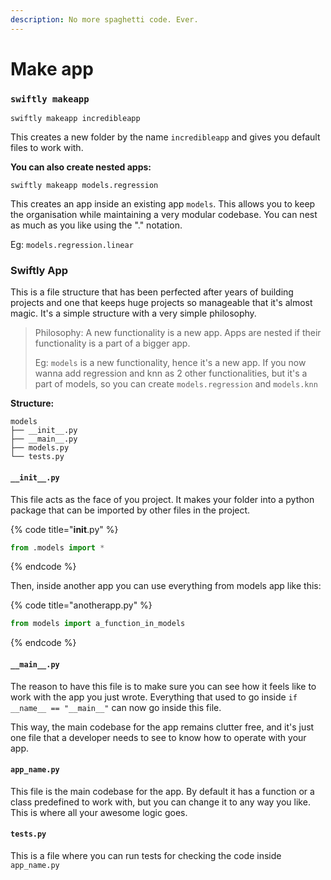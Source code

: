 ```yaml
---
description: No more spaghetti code. Ever.
---
```


# Make app

### `swiftly makeapp`

```batch
swiftly makeapp incredibleapp
```

This creates a new folder by the name `incredibleapp` and gives you default files to work with.

**You can also create nested apps:**

```batch
swiftly makeapp models.regression
```

This creates an app inside an existing app `models`. This allows you to keep the organisation while maintaining a very modular codebase. You can nest as much as you like using the "." notation.

Eg: `models.regression.linear`

### Swiftly App

This is a file structure that has been perfected after years of building projects and one that keeps huge projects so manageable that it's almost magic. It's a simple structure with a very simple philosophy.

> Philosophy: A new functionality is a new app. Apps are nested if their functionality is a part of a bigger app.
>
>
>
> Eg: `models` is a new functionality, hence it's a new app. If you now wanna add regression and knn as 2 other functionalities, but it's a part of models, so you can create `models.regression` and `models.knn`

**Structure:**

```
models
├── __init__.py
├── __main__.py
├── models.py
└── tests.py
```

#### `__init__.py`

This file acts as the face of you project. It makes your folder into a python package that can be imported by other files in the project.

{% code title="__init__.py" %}
```python
from .models import *
```
{% endcode %}

Then, inside another app you can use everything from models app like this:

{% code title="anotherapp.py" %}
```python
from models import a_function_in_models
```
{% endcode %}



#### `__main__.py`

The reason to have this file is to make sure you can see how it feels like to work with the app you just wrote. Everything that used to go inside `if __name__ == "__main__"` can now go inside this file.

This way, the main codebase for the app remains clutter free, and it's just one file that a developer needs to see to know how to operate with your app.



#### `app_name.py`

This file is the main codebase for the app. By default it has a function or a class predefined to work with, but you can change it to any way you like. This is where all your awesome logic goes.



#### `tests.py`

This is a file where you can run tests for checking the code inside `app_name.py`
